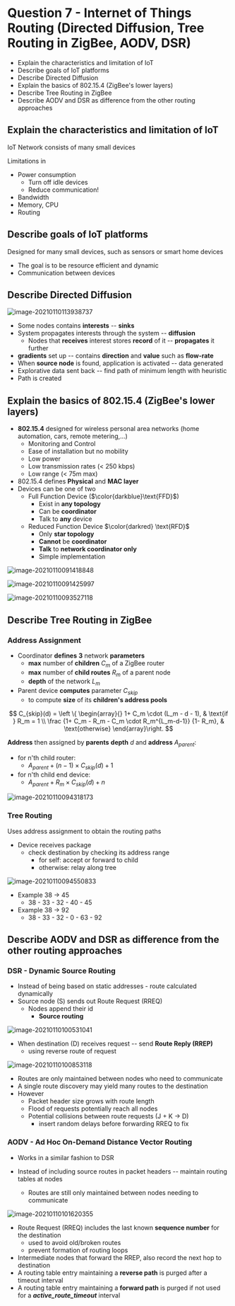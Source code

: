 # Question 7 - Internet of Things Routing (Directed Diffusion, Tree Routing in ZigBee, AODV, DSR)

* Explain the characteristics and limitation of IoT
* Describe goals of IoT platforms
* Describe Directed Diffusion
* Explain the basics of 802.15.4 (ZigBee's lower layers)
* Describe Tree Routing in ZigBee
* Describe AODV and DSR as difference from the other routing approaches



## Explain the characteristics and limitation of IoT

IoT Network consists of many small devices

Limitations in

* Power consumption
    * Turn off idle devices
    * Reduce communication!
* Bandwidth
* Memory, CPU
* Routing



## Describe goals of IoT platforms

Designed for many small devices, such as sensors or smart home devices

* The goal is to be resource efficient and dynamic
* Communication between devices



## Describe Directed Diffusion

![image-20210110113938737](images/7-iot-routing/image-20210110113938737.png)

* Some nodes contains **interests** -- **sinks**
* System propagates interests through the system -- **diffusion**
    * Nodes that **receives** interest stores **record** of it -- **propagates** it further
* **gradients** set up -- contains **direction** and **value** such as **flow-rate**
* When **source node** is found, application is activated -- data generated
* Explorative data sent back -- find path of minimum length with heuristic
* Path is created



## Explain the basics of 802.15.4 (ZigBee's lower layers)

* **802.15.4** designed for wireless personal area networks (home automation, cars, remote metering,…)
    * Monitoring and Control
    * Ease of installation but no mobility
    * Low power 
    * Low transmission rates (< 250 kbps)
    * Low range (< 75m max)
* 802.15.4 defines **Physical** and **MAC layer**
* Devices can be one of two
    * Full Function Device ($\color{darkblue}\text{FFD}$)
        * Exist in **any topology**
        * Can be **coordinator**
        * Talk to **any** device
    * Reduced Function Device $\color{darkred} \text{RFD}$
        * Only **star topology**
        * **Cannot** be **coordinator**
        * **Talk** to **network coordinator only**
        * Simple implementation



![image-20210110091418848](../images/07-wireless/image-20210110091418848.png)

![image-20210110091425997](../images/07-wireless/image-20210110091425997.png)



![image-20210110093527118](../images/07-wireless/image-20210110093527118.png)



## Describe Tree Routing in ZigBee

### Address Assignment

* Coordinator **defines** **3** network **parameters**
    * **max** number of **children** $C_m$ of a ZigBee router
    * **max** number of **child routes** $R_m$ of a parent node
    * **depth** of the network $L_m$
* Parent device **computes** parameter $C_{skip}$
    * to compute **size** of its **children's address pools**

$$
C_{skip}(d) = \left \{ \begin{array}{}
1+ C_m \cdot (L_m - d - 1), & \text{if } R_m = 1 \\
\frac {1+ C_m - R_m - C_m \cdot R_m^{L_m-d-1}} {1- R_m}, & \text{otherwise}
\end{array}\right.
$$

**Address** then assigned by **parents** **depth** $d$ and **address** $A_{parent}$:

* for n'th child router:
    * $A_{parent}+(n-1) \times C_{skip}(d) +1$
* for n'th child end device:
    * $A_{parent} + R_m \times C_{skip}(d)+n$



![image-20210110094318173](../images/07-wireless/image-20210110094318173.png)



### Tree Routing

Uses address assignment to obtain the routing paths

* Device receives package
    * check destination by checking its address range
        * for self: accept or forward to child
        * otherwise: relay along tree



![image-20210110094550833](../images/07-wireless/image-20210110094550833.png)

* Example 38 $\to$ 45
    * 38 - 33 - 32 - 40 - 45
* Example 38 $\to$ 92
    * 38 - 33 - 32 - 0 - 63 - 92



## Describe AODV and DSR as difference from the other routing approaches

### DSR - Dynamic Source Routing

* Instead of being based on static addresses - route calculated dynamically
* Source node (S) sends out Route Request (RREQ)
    * Nodes append their id
        * **Source routing**



![image-20210110100531041](../images/07-wireless/image-20210110100531041.png)



* When destination (D) receives request -- send **Route Reply (RREP)**
    * using reverse route of request



![image-20210110100853118](../images/07-wireless/image-20210110100853118.png)



* Routes are only maintained between nodes who need to communicate
* A single route discovery may yield many routes to the destination
* However
    * Packet header size grows with route length
    * Flood of requests potentially reach all nodes
    * Potential collisions between route requests (J + K $\to$ D)
        * insert random delays before forwarding RREQ to fix



### AODV - Ad Hoc On-Demand Distance Vector Routing

* Works in a similar fashion to DSR

* Instead of including source routes in packet headers -- maintain routing tables at nodes
    * Routes are still only maintained between nodes needing to communicate



![image-20210110101620355](../images/07-wireless/image-20210110101620355.png)

* Route Request (RREQ) includes the last known **sequence number** for the destination
    * used to avoid old/broken routes
    * prevent formation of routing loops
* Intermediate nodes that forward the RREP, also record the next hop to destination
* A routing table entry maintaining a **reverse path** is purged after a timeout interval
* A routing table entry maintaining a **forward path** is purged if not used for a ***active_route_timeout*** interval
